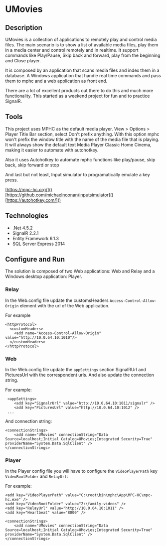 # UMovies

## Description

UMovies is a collection of applications to remotely play and control media files. The main scenario is to show a list of available media files, play them in a media center and control remotely and in realtime. It support commands like Play/Pause, Skip back and forward, play from the beginning and Close player.

It is composed by an application that scans media files and index them in a database. A Windows application that handle real time commands and pass them to mphc and a web application as front end.

There are a lot of excellent products out there to do this and much more functionality. This started as a weekend project for fun and to practice SignalR.

## Tools

This project uses MPHC as the default media player. View > Options > Player Title Bar section, select Don't prefix anything.
With this option mphc won't prefix the window title with the name of the media file that is playing. It will always show the default text Media Player Classic Home Cinema, making it easier to automate with autohotkey.

Also it uses Autohotkey to automate mphc functions like play/pause, skip back, skip forward or stop

And last but not least, Input simulator to programatically emulate a key press.

[https://mpc-hc.org/]()  
[https://github.com/michaelnoonan/inputsimulator]()  
[https://autohotkey.com/]()  

## Technologies 

- .Net 4.5.2
- SignalR 2.2.1
- Entity Framework 6.1.3
- SQL Server Express 2014

## Configure and Run

The solution is composed of two Web applications: Web and Relay and a Windows desktop application: Player.

### Relay

In the Web.config file update the customsHeaders `Access-Control-Allow-Origin` element with the url of the Web application.

For example

    <httpProtocol>
      <customHeaders>
        <add name="Access-Control-Allow-Origin" value="http://10.0.64.10:1010"/>
      </customHeaders>
    </httpProtocol>

### Web

In the Web.config file update the `appSettings` section SignalRUrl and PicturesUrl with the correspondent urls. And also update the connection string.

For example:

	 <appSettings>
		<add key="SignalrUrl" value="http://10.0.64.10:1011/signalr" />
		<add key="PicturesUrl" value="http://10.0.64.10:1012" />
	 ...

And connection string:

	<connectionStrings>
		<add name="UMovies" connectionString="Data Source=localhost;Initial Catalog=UMovies;Integrated Security=True" providerName="System.Data.SqlClient" />
	</connectionStrings>

### Player

In the Player config file you will have to configure the `VideoPlayerPath` key `VideoRootFolder` and `RelayUrl`:

For example:

    <add key="VideoPlayerPath" value="C:\root\bin\mphc\App\MPC-HC\mpc-hc.exe" />
    <add key="VideoRootFolder" value="Z:\family-videos" />
    <add key="RelayUrl" value="http://10.0.64.10:1011" />
    <add key="Heartbeat" value="8000" />

	<connectionStrings>
		<add name="UMovies" connectionString="Data Source=localhost;Initial Catalog=UMovies;Integrated Security=True" providerName="System.Data.SqlClient" />
	</connectionStrings>
